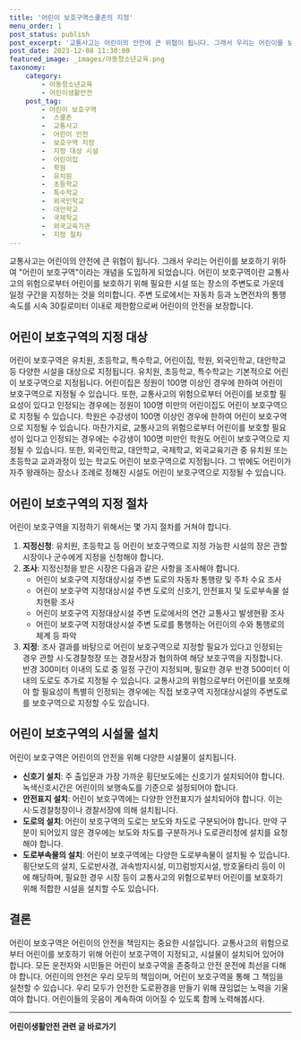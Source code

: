 ```yaml
---
title: '어린이 보호구역스쿨존의 지정'
menu_order: 1
post_status: publish
post_excerpt: '교통사고는 어린이의 안전에 큰 위협이 됩니다. 그래서 우리는 어린이를 보호하기 위하여  어린이 보호구역 이라는 개념을 도입하게 되었습니다. 어린이 보호구역이란 교통사고의 위험으로부터 어린이를 보호하기 위해 필요한 시설 또는 장소의 주변도로 가운데 일정 구간을 지정하는 것을 의미합니다. 주변 도로에서는 자동차 등과 노면전차의 통행속도를 시속 30킬로미터 이내로 제한함으로써 어린이의 안전을 보장합니다.'
post_date: 2023-12-08 11:30:00
featured_image: _images/아동청소년교육.png
taxonomy:
    category:
        - 아동청소년교육
        - 어린이생활안전
    post_tag:
        - 어린이 보호구역
        -  스쿨존
        -  교통사고
        -  어린이 안전
        -  보호구역 지정
        -  지정 대상 시설
        -  어린이집
        -  학원
        -  유치원
        -  초등학교
        -  특수학교
        -  외국인학교
        -  대안학교
        -  국제학교
        -  외국교육기관
        -  지정 절차
---
```



교통사고는 어린이의 안전에 큰 위협이 됩니다. 그래서 우리는 어린이를 보호하기 위하여 "어린이 보호구역"이라는 개념을 도입하게 되었습니다. 어린이 보호구역이란 교통사고의 위험으로부터 어린이를 보호하기 위해 필요한 시설 또는 장소의 주변도로 가운데 일정 구간을 지정하는 것을 의미합니다. 주변 도로에서는 자동차 등과 노면전차의 통행속도를 시속 30킬로미터 이내로 제한함으로써 어린이의 안전을 보장합니다.

## 어린이 보호구역의 지정 대상
어린이 보호구역은 유치원, 초등학교, 특수학교, 어린이집, 학원, 외국인학교, 대안학교 등 다양한 시설을 대상으로 지정됩니다. 유치원, 초등학교, 특수학교는 기본적으로 어린이 보호구역으로 지정됩니다. 
어린이집은 정원이 100명 이상인 경우에 한하여 어린이 보호구역으로 지정될 수 있습니다. 또한, 교통사고의 위험으로부터 어린이를 보호할 필요성이 있다고 인정되는 경우에는 정원이 100명 미만의 어린이집도 어린이 보호구역으로 지정될 수 있습니다.
학원은 수강생이 100명 이상인 경우에 한하여 어린이 보호구역으로 지정될 수 있습니다. 마찬가지로, 교통사고의 위험으로부터 어린이를 보호할 필요성이 있다고 인정되는 경우에는 수강생이 100명 미만인 학원도 어린이 보호구역으로 지정될 수 있습니다.
또한, 외국인학교, 대안학교, 국제학교, 외국교육기관 중 유치원 또는 초등학교 교과과정이 있는 학교도 어린이 보호구역으로 지정됩니다.
그 밖에도 어린이가 자주 왕래하는 장소나 조례로 정해진 시설도 어린이 보호구역으로 지정될 수 있습니다.

## 어린이 보호구역의 지정 절차
어린이 보호구역을 지정하기 위해서는 몇 가지 절차를 거쳐야 합니다.
1. **지정신청**: 유치원, 초등학교 등 어린이 보호구역으로 지정 가능한 시설의 장은 관할 시장이나 군수에게 지정을 신청해야 합니다.
2. **조사**: 지정신청을 받은 시장은 다음과 같은 사항을 조사해야 합니다.
    - 어린이 보호구역 지정대상시설 주변 도로의 자동차 통행량 및 주차 수요 조사
    - 어린이 보호구역 지정대상시설 주변 도로의 신호기, 안전표지 및 도로부속물 설치현황 조사
    - 어린이 보호구역 지정대상시설 주변 도로에서의 연간 교통사고 발생현황 조사
    - 어린이 보호구역 지정대상시설 주변 도로를 통행하는 어린이의 수와 통행로의 체계 등 파악
3. **지정**: 조사 결과를 바탕으로 어린이 보호구역으로 지정할 필요가 있다고 인정되는 경우 관할 시·도경찰청장 또는 경찰서장과 협의하여 해당 보호구역을 지정합니다. 반경 300미터 이내의 도로 중 일정 구간이 지정되며, 필요한 경우 반경 500미터 이내의 도로도 추가로 지정될 수 있습니다. 교통사고의 위험으로부터 어린이를 보호해야 할 필요성이 특별히 인정되는 경우에는 직접 보호구역 지정대상시설의 주변도로를 보호구역으로 지정할 수도 있습니다.

## 어린이 보호구역의 시설물 설치
어린이 보호구역은 어린이의 안전을 위해 다양한 시설물이 설치됩니다.
- **신호기 설치**: 주 출입문과 가장 가까운 횡단보도에는 신호기가 설치되어야 합니다. 녹색신호시간은 어린이의 보행속도를 기준으로 설정되어야 합니다.
- **안전표지 설치**: 어린이 보호구역에는 다양한 안전표지가 설치되어야 합니다. 이는 시·도경찰청장이나 경찰서장에 의해 설치됩니다.
- **도로의 설치**: 어린이 보호구역의 도로는 보도와 차도로 구분되어야 합니다. 만약 구분이 되어있지 않은 경우에는 보도와 차도를 구분하거나 도로관리청에 설치를 요청해야 합니다.
- **도로부속물의 설치**: 어린이 보호구역에는 다양한 도로부속물이 설치될 수 있습니다. 횡단보도의 설치, 도로반사경, 과속방지시설, 미끄럼방지시설, 방호울타리 등이 이에 해당하며, 필요한 경우 시장 등이 교통사고의 위험으로부터 어린이를 보호하기 위해 적합한 시설을 설치할 수도 있습니다.

## 결론
어린이 보호구역은 어린이의 안전을 책임지는 중요한 시설입니다. 교통사고의 위험으로부터 어린이를 보호하기 위해 어린이 보호구역이 지정되고, 시설물이 설치되어 있어야 합니다. 모든 운전자와 시민들은 어린이 보호구역을 존중하고 안전 운전에 최선을 다해야 합니다. 어린이의 안전은 우리 모두의 책임이며, 어린이 보호구역을 통해 그 책임을 실천할 수 있습니다. 우리 모두가 안전한 도로환경을 만들기 위해 끊임없는 노력을 기울여야 합니다. 어린이들의 웃음이 계속하여 이어질 수 있도록 함께 노력해봅시다.
<!-- wp:separator -->
<hr class="wp-block-separator has-alpha-channel-opacity"/>
<!-- /wp:separator -->

<!-- wp:group {"backgroundColor":"base","layout":{"type":"constrained"}} -->
<div class="wp-block-group has-base-background-color has-background"><!-- wp:paragraph {"align":"center","fontSize":"medium"} -->
<p class="has-text-align-center has-large-font-size"><strong>어린이생활안전 관련 글 바로가기</strong></p>
<!-- /wp:paragraph -->


<!-- wp:latest-posts
{"categories":[{"id":30736,"count":19,"description":"","link":"https://uknowlaw.com/category/%ec%96%b4%eb%a6%b0%ec%9d%b4%ec%83%9d%ed%99%9c%ec%95%88%ec%a0%84/","name":"어린이생활안전","slug":"어린이생활안전","taxonomy":"category","parent":0,"meta":[],"_links":{"self":[{"href":"https://uknowlaw.com/wp-json/wp/v2/categories/30736"}],"collection":[{"href":"https://uknowlaw.com/wp-json/wp/v2/categories"}],"about":[{"href":"https://uknowlaw.com/wp-json/wp/v2/taxonomies/category"}],"wp:post_type":[{"href":"https://uknowlaw.com/wp-json/wp/v2/posts?categories=30736"}],"curies":[{"name":"wp","href":"https://api.w.org/{rel}","templated":true}]}}],"postsToShow":100,"excerptLength":28,"postLayout":"grid","columns":2,"featuredImageAlign":"left","featuredImageSizeSlug":"large","fontSize":"small"} /--></div>
<!-- /wp:group -->